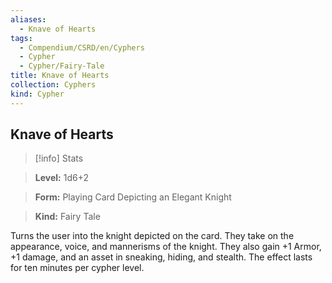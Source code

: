 ```yaml
---
aliases:
  - Knave of Hearts
tags:
  - Compendium/CSRD/en/Cyphers
  - Cypher
  - Cypher/Fairy-Tale
title: Knave of Hearts
collection: Cyphers
kind: Cypher
---
```

## Knave of Hearts    
>[!info] Stats    
> **Level:** 1d6+2    
> **Form:** Playing Card Depicting an Elegant Knight    
> **Kind:** Fairy Tale  
    
Turns the user into the knight depicted on the card. They take on the appearance, voice, and mannerisms of the knight. They also gain +1 Armor, +1 damage, and an asset in sneaking, hiding, and stealth. The effect lasts for ten minutes per cypher level.